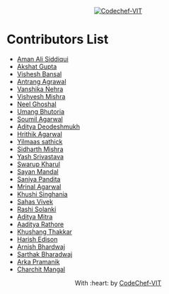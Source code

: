 <p align="center"><a href="https://www.codechefvit.com" target="_blank"><img src="https://s3.amazonaws.com/codechef_shared/sites/all/themes/abessive/logo-3.png" title="CodeChef-VIT" alt="Codechef-VIT"></a>
</p>

# Contributors List
* [Aman Ali Siddiqui](https://github.com/a-ma-n)
* [Akshat Gupta](https://github.com/akshatvg)
* [Vishesh Bansal](https://github.com/VisheshBansal)
* [Antrang Agrawal](https://github.com/AntrangAgrawal)
* [Vanshika Nehra](https://github.com/VanshikaNehra23)
* [Vishvesh Mishra](https://github.com/vishvesh-mishra)
* [Neel Ghoshal](https://github.com/NeelGhoshal)
* [Umang Bhutoria](https://github.com/bhutoriaumang)
* [Soumil Agarwal](https://github.com/Soumil-Agarwal)
* [Aditya Deodeshmukh](https://github.com/AdityaDeodeshmukh)
* [Hrithik Agarwal](https://github.com/Hrithik-3961)
* [Yilmaas sathick](https://github.com/Yilmaas05)
* [Sidharth Mishra](https://github.com/SidharthMishra-07)
* [Yash Srivastava](https://github.com/yashsrivastava17)
* [Swarup Kharul](https://github.com/SwarupKharul)
* [Sayan Mandal](https://github.com/ErrCee)
* [Saniya Pandita](https://github.com/Saby-Bishops)
* [Mrinal Agarwal](https://github.com/mrinalxagarwal)
* [Khushi Singhania](https://github.com/KhushiSinghania)
* [Sahas Vivek](https://github.com/sahas-01)
* [Rashi Solanki](https://github.com/rashisolanki)
* [Aditya Mitra](https://github.com/whoisaditya)
* [Aaditya Rathore](https://github.com/AadityaRathore)
* [Khushang Thakkar](https://github.com/Thakkar-Khushang)
* [Harish Edison](https://github.com/harish-edison)
* [Arnish Bhardwaj](https://github.com/Arnish-B)
* [Sarthak Bharadwaj](https://github.com/Sarthakbh321)
* [Arka Pramanik](https://github.com/APXD-git)
* [Charchit Mangal](https://github.com/charchitmangal)

<p align="center">
	With :heart: by <a href="https://www.codechefvit.com" target="_blank">CodeChef-VIT</a>
</p>
